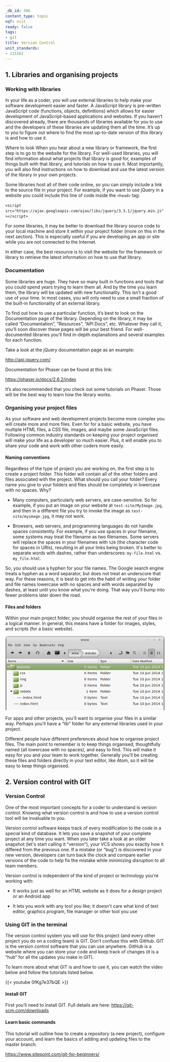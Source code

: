```yaml
---
_db_id: 366
content_type: topic
nqf: ncit
ready: false
tags:
- git
title: Version Control
unit_standards:
- 115362
---
```


## 1. Libraries and organising projects

### Working with libraries

In your life as a coder, you will use external libraries to help make your software development easier and faster. A JavaScript library is pre-written JavaScript code (functions, objects, definitions) which allows for easier development of JavaScript-based applications and websites. If you haven’t discovered already, there are thousands of libraries available for you to use and the developers of these libraries are updating them all the time. It’s up to you to figure out where to find the most up-to-date version of this library is and how to use it.

Where to look
When you hear about a new library or framework, the first step is to go to the website for the library. For well-used libraries, you will find information about what projects that library is good for, examples of things built with that library, and tutorials on how to use it. Most importantly, you will also find instructions on how to download and use the latest version of the library in your own projects.


Some libraries host all of their code online, so you can simply include a link to the source file in your project. For example, if you want to use jQuery in a website you could include this line of code inside the `<head>` tag:


`<script src="https://ajax.googleapis.com/ajax/libs/jquery/3.3.1/jquery.min.js"></script>`


For some libraries, it may be better to download the library source code to your local machine and store it within your project folder (more on this in the next section). This is especially useful if you are developing an app or site while you are not connected to the Internet.


In either case, the best resource is to visit the website for the framework or library to retrieve the latest information on how to use that library.

### Documentation

Some libraries are huge. They have so many built in functions and tools that you could spend years trying to learn them all. And by the time you learn them, the library will be updated with new functionality. This isn’t a good use of your time. In most cases, you will only need to use a small fraction of the built-in functionality of an external library.


To find out how to use a particular function, it’s best to look on the Documentation page of the library. Depending on the library, it may be called “Documentation”, “Resources”, “API Docs”, etc. Whatever they call it, you’ll soon discover these pages will be your best friend. For well-documented libraries you’ll find in-depth explanations and several examples for each function.


Take a look at the jQuery documentation page as an example:

http://api.jquery.com/


Documentation for Phaser can be found at this link:

https://phaser.io/docs/2.6.2/index


It’s also recommended that you check out some tutorials on Phaser. Those will be the best way to learn how the library works.



### Organising your project files

As your software and web development projects become more complex you will create more and more files. Even for for a basic website, you have multiple HTML files, a CSS file, images, and maybe some JavaScript files. Following common industry standards on keeping your project organised will make your life as a developer so much easier. Plus, it will enable you to share your code and work with other coders more easily.


#### Naming conventions

Regardless of the type of project you are working on, the first step is to create a project folder. This folder will contain all of the other folders and files associated with the project. What should you call your folder? Every name you give to your folders and files should be completely in lowercase with no spaces. Why?


 - Many computers, particularly web servers, are case-sensitive. So for example, if you put an image on your website at `test-site/MyImage.jpg`, and then in a different file you try to invoke the image as `test-site/myimage.jpg`, it may not work.

 - Browsers, web servers, and programming languages do not handle spaces consistently. For example, if you use spaces in your filename, some systems may treat the filename as two filenames. Some servers will replace the spaces in your filenames with `%20` (the character code for spaces in URIs), resulting in all your links being broken. It's better to separate words with dashes, rather than underscores: `my-file.html` vs. `my_file.html`.


So, you should use a hyphen for your file names. The Google search engine treats a hyphen as a word separator, but does not treat an underscore that way. For these reasons, it is best to get into the habit of writing your folder and file names lowercase with no spaces and with words separated by dashes, at least until you know what you're doing. That way you'll bump into fewer problems later down the road.


#### Files and folders
Within your main project folder, you should organise the rest of your files in a logical manner. In general, this means have a folder for images, styles, and scripts (for a basic website).

![](1.png)


For apps and other projects, you’ll want to organise your files in a similar way. Perhaps you’ll have a “lib” folder for any external libraries used in your project.


Different people have different preferences about how to organise project files. The main point to remember is to keep things organised, thoughtfully named (all lowercase with no spaces), and easy to find. This will make it easy for you and your team to work together. Generally you’ll be creating these files and folders directly in your text editor, like Atom, so it will be easy to keep things organised.

## 2. Version control with GIT

### Version Control

One of the most important concepts for a coder to understand is version control. Knowing what version control is and how to use a version control tool will be invaluable to you.


Version control software keeps track of every modification to the code in a special kind of database. It lets you save a snapshot of your complete project at any time you want. When you later take a look at an older snapshot (let's start calling it "version"), your VCS shows you exactly how it differed from the previous one. If a mistake (or “bug”) is discovered in your new version, developers can turn back the clock and compare earlier versions of the code to help fix the mistake while minimizing disruption to all team members.


Version control is independent of the kind of project or technology you're working with:


 - It works just as well for an HTML website as it does for a design project or an Android app

 - It lets you work with any tool you like; it doesn't care what kind of text editor, graphics program, file manager or other tool you use

### Using GIT in the terminal

The version control system you will use for this project (and every other project you do on a coding team) is GIT. Don’t confuse this with GitHub. GIT is the version control software that you can use anywhere. GitHub is a website where you can store your code and keep track of changes (it is a “hub” for all the updates you make in GIT).


To learn more about what GIT is and how to use it, you can watch the video below and follow the tutorials listed below.

{{< youtube 0fKg7e37bQE >}}

#### Install GIT

First you’ll need to install GIT. Full details are here: https://git-scm.com/downloads


#### Learn basic commands
This tutorial will outline how to create a repository (a new project), configure your account, and learn the basics of adding and updating files to the master branch.

https://www.sitepoint.com/git-for-beginners/

